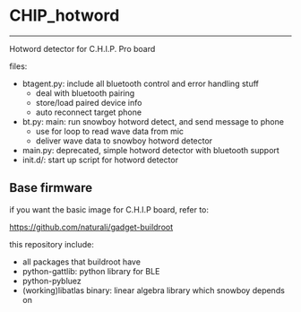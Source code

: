 # CHIP_hotword
---

Hotword detector for C.H.I.P. Pro board

files:

- btagent.py: include all bluetooth control and error handling stuff
  - deal with bluetooth pairing
  - store/load paired device info
  - auto reconnect target phone
- bt.py: main: run snowboy hotword detect, and send message to phone
  - use for loop to read wave data from mic
  - deliver wave data to snowboy hotword detector
- main.py: deprecated, simple hotword detector with bluetooth support
- init.d/: start up script for hotword detector


## Base firmware
if you want the basic image for C.H.I.P board, refer to:

https://github.com/naturali/gadget-buildroot

this repository include:

- all packages that buildroot have
- python-gattlib: python library for BLE
- python-pybluez
- (working)libatlas binary: linear algebra library which snowboy depends on
